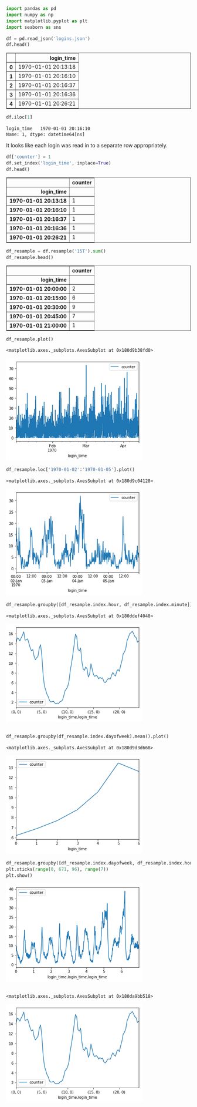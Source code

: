 

```python
import pandas as pd
import numpy as np
import matplotlib.pyplot as plt
import seaborn as sns
```


```python
df = pd.read_json('logins.json')
df.head()
```




<div>
<style scoped>
    .dataframe tbody tr th:only-of-type {
        vertical-align: middle;
    }

    .dataframe tbody tr th {
        vertical-align: top;
    }

    .dataframe thead th {
        text-align: right;
    }
</style>
<table border="1" class="dataframe">
  <thead>
    <tr style="text-align: right;">
      <th></th>
      <th>login_time</th>
    </tr>
  </thead>
  <tbody>
    <tr>
      <th>0</th>
      <td>1970-01-01 20:13:18</td>
    </tr>
    <tr>
      <th>1</th>
      <td>1970-01-01 20:16:10</td>
    </tr>
    <tr>
      <th>2</th>
      <td>1970-01-01 20:16:37</td>
    </tr>
    <tr>
      <th>3</th>
      <td>1970-01-01 20:16:36</td>
    </tr>
    <tr>
      <th>4</th>
      <td>1970-01-01 20:26:21</td>
    </tr>
  </tbody>
</table>
</div>




```python
df.iloc[1]
```




    login_time   1970-01-01 20:16:10
    Name: 1, dtype: datetime64[ns]



It looks like each login was read in to a separate row appropriately.


```python
df['counter'] = 1
df.set_index('login_time', inplace=True)
df.head()
```




<div>
<style scoped>
    .dataframe tbody tr th:only-of-type {
        vertical-align: middle;
    }

    .dataframe tbody tr th {
        vertical-align: top;
    }

    .dataframe thead th {
        text-align: right;
    }
</style>
<table border="1" class="dataframe">
  <thead>
    <tr style="text-align: right;">
      <th></th>
      <th>counter</th>
    </tr>
    <tr>
      <th>login_time</th>
      <th></th>
    </tr>
  </thead>
  <tbody>
    <tr>
      <th>1970-01-01 20:13:18</th>
      <td>1</td>
    </tr>
    <tr>
      <th>1970-01-01 20:16:10</th>
      <td>1</td>
    </tr>
    <tr>
      <th>1970-01-01 20:16:37</th>
      <td>1</td>
    </tr>
    <tr>
      <th>1970-01-01 20:16:36</th>
      <td>1</td>
    </tr>
    <tr>
      <th>1970-01-01 20:26:21</th>
      <td>1</td>
    </tr>
  </tbody>
</table>
</div>




```python
df_resample = df.resample('15T').sum()
df_resample.head()
```




<div>
<style scoped>
    .dataframe tbody tr th:only-of-type {
        vertical-align: middle;
    }

    .dataframe tbody tr th {
        vertical-align: top;
    }

    .dataframe thead th {
        text-align: right;
    }
</style>
<table border="1" class="dataframe">
  <thead>
    <tr style="text-align: right;">
      <th></th>
      <th>counter</th>
    </tr>
    <tr>
      <th>login_time</th>
      <th></th>
    </tr>
  </thead>
  <tbody>
    <tr>
      <th>1970-01-01 20:00:00</th>
      <td>2</td>
    </tr>
    <tr>
      <th>1970-01-01 20:15:00</th>
      <td>6</td>
    </tr>
    <tr>
      <th>1970-01-01 20:30:00</th>
      <td>9</td>
    </tr>
    <tr>
      <th>1970-01-01 20:45:00</th>
      <td>7</td>
    </tr>
    <tr>
      <th>1970-01-01 21:00:00</th>
      <td>1</td>
    </tr>
  </tbody>
</table>
</div>




```python
df_resample.plot()
```




    <matplotlib.axes._subplots.AxesSubplot at 0x180d9b38fd0>




![png](Part%201%20EDA_files/Part%201%20EDA_6_1.png)



```python
df_resample.loc['1970-01-02':'1970-01-05'].plot()
```




    <matplotlib.axes._subplots.AxesSubplot at 0x180d9c04128>




![png](Part%201%20EDA_files/Part%201%20EDA_7_1.png)



```python
df_resample.groupby([df_resample.index.hour, df_resample.index.minute]).mean().plot()
```




    <matplotlib.axes._subplots.AxesSubplot at 0x180ddef4048>




![png](Part%201%20EDA_files/Part%201%20EDA_8_1.png)



```python

```


```python
df_resample.groupby(df_resample.index.dayofweek).mean().plot()
```




    <matplotlib.axes._subplots.AxesSubplot at 0x180d9d3d668>




![png](Part%201%20EDA_files/Part%201%20EDA_10_1.png)



```python
df_resample.groupby([df_resample.index.dayofweek, df_resample.index.hour, df_resample.index.minute]).mean().plot()
plt.xticks(range(0, 671, 96), range(7))
plt.show()
```


![png](Part%201%20EDA_files/Part%201%20EDA_11_0.png)



```python

```




    <matplotlib.axes._subplots.AxesSubplot at 0x180da9bb518>




![png](Part%201%20EDA_files/Part%201%20EDA_12_1.png)


